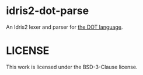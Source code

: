 # idris2-dot-parse

An Idris2 lexer and parser for
[the DOT language](https://graphviz.org/doc/info/lang.html).

# LICENSE

This work is licensed under the BSD-3-Clause license.

